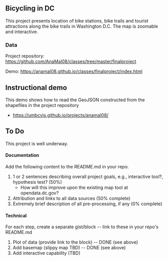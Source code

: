 ## Bicycling in DC

This project presents location of bike stations, bike trails and tourist attractions along the bike trails in Washington D.C. The map is zoomable and interactive.

### Data

Project repository: https://github.com/AnaMal08/classes/tree/master/finalproject

Demo: https://anamal08.github.io/classes/finalproject/index.html

## Instructional demo

This demo shows how to read the GeoJSON constructed from the shapefiles in the project repository

* https://umbcvis.github.io/projects/anamal08/

## To Do

This project is well underway.

#### Documentation

Add the following content to the README.md in your repo.

1. 1 or 2 sentences describing overall project goals, e.g., interactive tool?, hypothesis test? (50%)
    * How will this improve upon the existing map tool at opendata.dc.gov?
2. Attribution and links to all data sources (50% complete)
3. Extremely brief description of all pre-processing, if any (0% complete)

#### Technical

For each step, create a separate gist/block -- link to these in your repo's README.md

1. Plot of data (provide link to the block) -- DONE (see above)
2. Add basemap (slippy map TBD) -- DONE (see above)
3. Add interactive capability (TBD)
